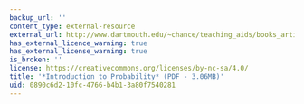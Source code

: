 ```yaml
---
backup_url: ''
content_type: external-resource
external_url: http://www.dartmouth.edu/~chance/teaching_aids/books_articles/probability_book/amsbook.mac.pdf
has_external_licence_warning: true
has_external_license_warning: true
is_broken: ''
license: https://creativecommons.org/licenses/by-nc-sa/4.0/
title: '*Introduction to Probability* (PDF - 3.06MB)'
uid: 0890c6d2-10fc-4766-b4b1-3a80f7540281
---
```

